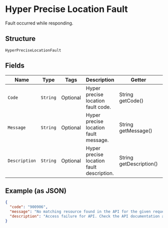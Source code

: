 
# Hyper Precise Location Fault

Fault occurred while responding.

## Structure

`HyperPreciseLocationFault`

## Fields

| Name | Type | Tags | Description | Getter | Setter |
|  --- | --- | --- | --- | --- | --- |
| `Code` | `String` | Optional | Hyper precise location fault code. | String getCode() | setCode(String code) |
| `Message` | `String` | Optional | Hyper precise location fault message. | String getMessage() | setMessage(String message) |
| `Description` | `String` | Optional | Hyper precise location fault description. | String getDescription() | setDescription(String description) |

## Example (as JSON)

```json
{
  "code": "900906",
  "message": "No matching resource found in the API for the given request",
  "description": "Access failure for API. Check the API documentation and add a proper REST resource path to the invocation URL."
}
```

